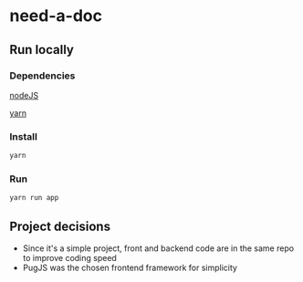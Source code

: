 need-a-doc
============

Run locally
------------

### Dependencies

[nodeJS](https://nodejs.org/)

[yarn](https://yarnpkg.com/)


### Install

```bash
yarn
```

### Run

```bash
yarn run app
```

Project decisions
-----------------

- Since it's a simple project, front and backend code are in the same repo to improve coding speed
- PugJS was the chosen frontend framework for simplicity
